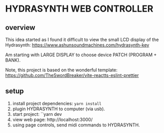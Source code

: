 # HYDRASYNTH WEB CONTROLLER

## overview
This idea started as I found it difficult to view the small LCD display of the Hydrasynth:
https://www.ashunsoundmachines.com/hydrasynth-key

Am starting with LARGE DISPLAY to choose device PATCH (PROGRAM + BANK).

Note, this project is based on the wonderful template:
https://github.com/TheSwordBreaker/vite-reactts-eslint-prettier

## setup
1. install project dependencies:
  ```yarn install```
2. plugin HYDRASYNTH to computer (via usb).
3. start project:
  ``yarn dev
4. view web page:
   http://localhost:3000/
5. using page controls, send midi commands to HYDRASYNTH.
